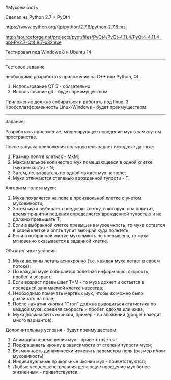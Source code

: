 #Мухоемкость

Сделал на Python 2.7 + PyQt4

https://www.python.org/ftp/python/2.7.8/python-2.7.8.msi

http://sourceforge.net/projects/pyqt/files/PyQt4/PyQt-4.11.4/PyQt4-4.11.4-gpl-Py2.7-Qt4.8.7-x32.exe

Тестировал под Windows 8 и Ubuntu 14

-----

Тестовое задание

необходимо разработать приложение на C++ или Python, Qt.

1. Использование QT 5 - обязательно
2. Использование git - будет преимуществом

Приложение должно собираться и работать под linux.
3. Кроссплатформенность Linux-Windows - будет преимуществом

-----

Задание: 

Разработать приложение, моделирующее поведение мух в замкнутом пространстве.

После запуска приложения пользователь задает исходные данные:

1. Размер поля в клетках - MxM;
2. Максимальное количество мух помещающееся в одной клетке (мухоемкость) - N;
3. Затем, пользователь по одной сажает мух на поле;
4. Мухи отличаются степенью врожденной тупости - T.

Алгоритм полета мухи:
1. Муха появляется на поле в произвольной клетке с учетом мухоемкости;
2. Затем муха выбирает соседнюю клетку, в которую она полетит, время принятия решения определяется врожденной тупостью и не должно превышать T;
3. Если в выбранной клетке превышена мухоемкость, то муха остается в своей клетке и опять тупит выбирая куда полететь;
4. Если в выбранной клетке мухоемкоть не превышена, то муха мгновенно оказывается в заданной клетке.

Обязательные условия:
1. Мухи должны летать асинхронно (т.е. каждая муха летает в своем потоке);
2. По каждой мухе собирается полетная информация: скорость, пробег и возраст;
3. Если возраст превышает T*M - то муха дохнет и остается в последней занимаемой клетке навсегда;
4. Необходимо помечать мертвых мух, чтобы их можно было различать на поле;
5. После нажатия кнопки "Стоп" должна выводиться статистика по каждой мухе: средняя скорость и пробег, сдохла или жива;
6. Муха должна быть иконкой, пример - во вложении (google находит много вариантов).

Дополнительные условия - будут преимуществом:
1. Анимация перемещения мух - приветствуется;
2. Подкрашивать иконку в зависимости от степени тупости мухи;
3. Возможность динамически изменять параметры поля (размер и/или мухоемкость);
4. Индивидуальные прикольные иконки мух - приветствуются;
5. Любые усовершенствования делающие поведение мух более жизненным - приветствуется.
